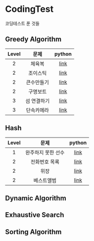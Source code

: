
# CodingTest
코딩테스트 푼 것들

## Greedy Algorithm
| Level | 문제 | python | 
| :---: | :---: | :---: |
| 2 | 체육복 | [ link ](Programmers/Greedy%20Algorithm/Greedy_1) |
| 2 | 조이스틱 | [link](Programmers/Greedy%20Algorithm/Greedy_2) |
| 2 | 큰수만들기 | [link](Programmers/Greedy%20Algorithm/Greedy_3)|
| 2 | 구명보트 | [link](Programmers/Greedy%20Algorithm/Greedy_4) |
| 3 | 섬 연결하기 | [link](Programmers/Greedy%20Algorithm/Greedy_5) |
| 3 | 단속카메라 | [link](Programmers/Greedy%20Algorithm/Greedy_6) |

## Hash
| Level | 문제 | python | 
| :---: | :---: | :---: |
| 1 | 완주하지 못한 선수 | [link](Programmers/Hash/Hash1_solution) |
| 2 | 전화번호 목록 | [link](Programmers/Hash/Hash2) |
| 2 | 위장 | [link]()|
| 2 | 베스트앨범 | [link]() |

## Dynamic Algorithm

## Exhaustive Search

## Sorting Algorithm

